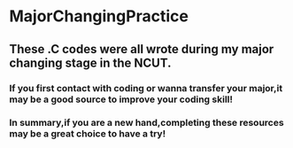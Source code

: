 # MajorChangingPractice
## These .C codes were all wrote during my major changing stage in the NCUT.
### If you first contact with coding or wanna transfer your major,it may be a good source to improve your coding skill!
### In summary,if you are a new hand,completing these resources may be a great choice to have a try!
